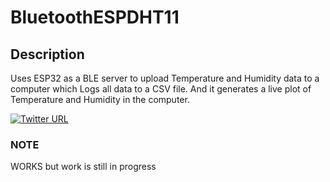 # BluetoothESPDHT11

## Description
Uses ESP32 as a BLE server to upload Temperature and Humidity data to a computer which Logs all data to a CSV file. And it generates a live plot of Temperature and Humidity in the computer.

[![Twitter URL](https://img.shields.io/twitter/url/https/twitter.com/bukotsunikki.svg?style=social&label=Look%20%40at%20%40My%20%40Project)](https://twitter.com/TusharWiz/status/1394876132718125057?s=20)

### NOTE
WORKS but work is still in progress
